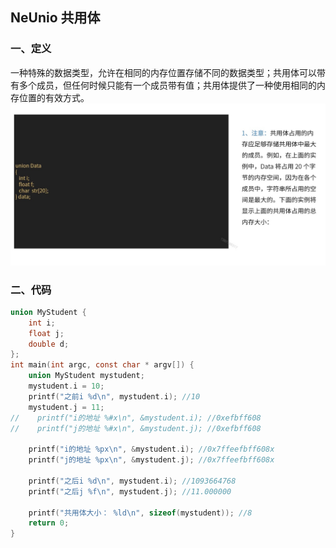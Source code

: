 ## NeUnio 共用体
### 一、定义
一种特殊的数据类型，允许在相同的内存位置存储不同的数据类型；共用体可以带有多个成员，但任何时候只能有一个成员带有值；共用体提供了一种使用相同的内存位置的有效方式。 
![image](https://github.com/tianyalu/NeUnion/blob/master/show/union.png)  
### 二、代码
```c
union MyStudent {
    int i;
    float j;
    double d;
};
int main(int argc, const char * argv[]) {
    union MyStudent mystudent;
    mystudent.i = 10;
    printf("之前i %d\n", mystudent.i); //10
    mystudent.j = 11;
//    printf("i的地址 %#x\n", &mystudent.i); //0xefbff608
//    printf("j的地址 %#x\n", &mystudent.j); //0xefbff608
    
    printf("i的地址 %px\n", &mystudent.i); //0x7ffeefbff608x
    printf("j的地址 %px\n", &mystudent.j); //0x7ffeefbff608x
    
    printf("之后i %d\n", mystudent.i); //1093664768
    printf("之后j %f\n", mystudent.j); //11.000000
    
    printf("共用体大小： %ld\n", sizeof(mystudent)); //8
    return 0;
}
```